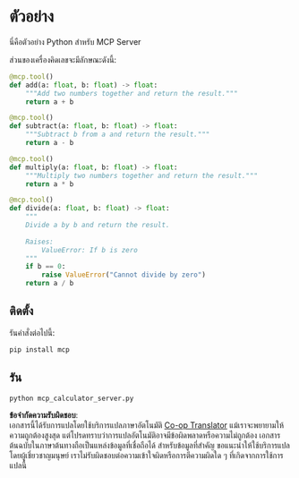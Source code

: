 <!--
CO_OP_TRANSLATOR_METADATA:
{
  "original_hash": "bb55f3119d45c4412fc5555299e60498",
  "translation_date": "2025-07-13T22:38:13+00:00",
  "source_file": "03-GettingStarted/samples/python/README.md",
  "language_code": "th"
}
-->
# ตัวอย่าง

นี่คือตัวอย่าง Python สำหรับ MCP Server

ส่วนของเครื่องคิดเลขจะมีลักษณะดังนี้:

```python
@mcp.tool()
def add(a: float, b: float) -> float:
    """Add two numbers together and return the result."""
    return a + b

@mcp.tool()
def subtract(a: float, b: float) -> float:
    """Subtract b from a and return the result."""
    return a - b

@mcp.tool()
def multiply(a: float, b: float) -> float:
    """Multiply two numbers together and return the result."""
    return a * b

@mcp.tool()
def divide(a: float, b: float) -> float:
    """
    Divide a by b and return the result.
    
    Raises:
        ValueError: If b is zero
    """
    if b == 0:
        raise ValueError("Cannot divide by zero")
    return a / b
```

## ติดตั้ง

รันคำสั่งต่อไปนี้:

```bash
pip install mcp
```

## รัน

```bash
python mcp_calculator_server.py
```

**ข้อจำกัดความรับผิดชอบ**:  
เอกสารนี้ได้รับการแปลโดยใช้บริการแปลภาษาอัตโนมัติ [Co-op Translator](https://github.com/Azure/co-op-translator) แม้เราจะพยายามให้ความถูกต้องสูงสุด แต่โปรดทราบว่าการแปลอัตโนมัติอาจมีข้อผิดพลาดหรือความไม่ถูกต้อง เอกสารต้นฉบับในภาษาต้นทางถือเป็นแหล่งข้อมูลที่เชื่อถือได้ สำหรับข้อมูลที่สำคัญ ขอแนะนำให้ใช้บริการแปลโดยผู้เชี่ยวชาญมนุษย์ เราไม่รับผิดชอบต่อความเข้าใจผิดหรือการตีความผิดใด ๆ ที่เกิดจากการใช้การแปลนี้